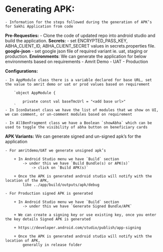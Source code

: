 # **Generating APK:**

    - Information for the steps followed during the generation of APK’s for Sakhi Application from code

**Pre-Requesties:**
    - Clone the code of updated repo into android studio and build the application.
**Secrets:**
    - set ENCRYPTED_PASS_KEY, ABHA_CLIENT_ID, ABHA_CLIENT_SECRET values in secrets.properties file.
**google-json**
    - set google json file of required variant ie. uat, staging or production.
**Environments**:  We can generate the application for below environments based on requirements
    - Amrit Demo
    - UAT
    - Production

**Configurations:**

    - In AppModule class there is a variable declared for base URL, set the value to amrit demo or uat or prod values based on requirement

        `object AppModule {

            private const val baseTmcUrl = "<add base url>"
        `
    - In IconDataset class we have the list of modules that we show on UI, we can comment, or un-comment modules based on requirement

    - In AllBenFragment class we have a Boolean `showAbha` which can be used to toggle the visibility of abha button on beneficiary cards

**APK Variants:** We can generate signed and un-signed apk’s for the application

    - For amritdemo/UAT we generate unsigned apk’s

        + In Android Studio menu we have `Build` section 
            -> under this we have `Build Bundle(s) or APK(s)` 
                -> click on `Build APK(s)`

        + Once the APK is generated android studio will notify with the location of the APK,
            like ../app/build/outputs/apk/debug

    - For Production signed APK is generated

        + In Android Studio menu we have `Build` section 
            -> under this we have `Generate Signed Bundle/APK`

        + We can create a signing key or use existing key, once you enter the key details Signed APK is generated

        + https://developer.android.com/studio/publish/app-signing

        + Once the APK is generated android studio will notify with the location of APK, 
            generally in release folder 

 

 

 

 

 
